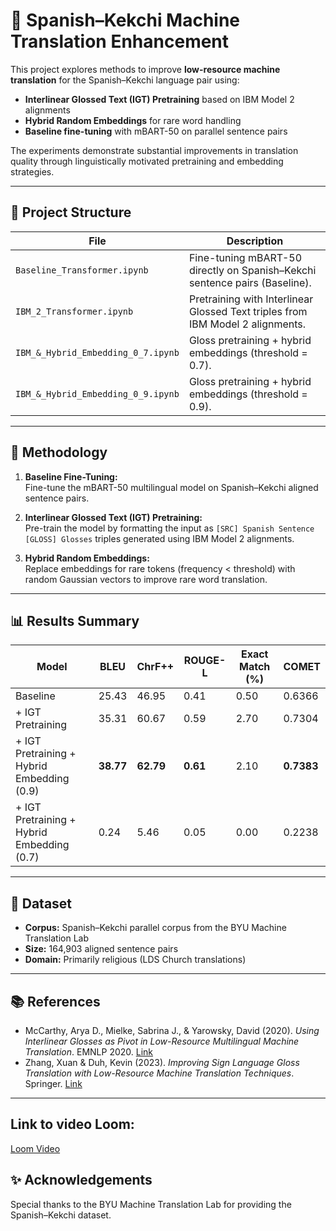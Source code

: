 # 📖 Spanish–Kekchi Machine Translation Enhancement

This project explores methods to improve **low-resource machine translation** for the Spanish–Kekchi language pair using:

- **Interlinear Glossed Text (IGT) Pretraining** based on IBM Model 2 alignments
- **Hybrid Random Embeddings** for rare word handling
- **Baseline fine-tuning** with mBART-50 on parallel sentence pairs

The experiments demonstrate substantial improvements in translation quality through linguistically motivated pretraining and embedding strategies.

---

## 🚀 Project Structure

| File | Description |
|------|-------------|
| `Baseline_Transformer.ipynb` | Fine-tuning mBART-50 directly on Spanish–Kekchi sentence pairs (Baseline). |
| `IBM_2_Transformer.ipynb` | Pretraining with Interlinear Glossed Text triples from IBM Model 2 alignments. |
| `IBM_&_Hybrid_Embedding_0_7.ipynb` | Gloss pretraining + hybrid embeddings (threshold = 0.7). |
| `IBM_&_Hybrid_Embedding_0_9.ipynb` | Gloss pretraining + hybrid embeddings (threshold = 0.9). |

---

## 📝 Methodology

1. **Baseline Fine-Tuning:**  
   Fine-tune the mBART-50 multilingual model on Spanish–Kekchi aligned sentence pairs.

2. **Interlinear Glossed Text (IGT) Pretraining:**  
   Pre-train the model by formatting the input as `[SRC] Spanish Sentence [GLOSS] Glosses` triples generated using IBM Model 2 alignments.

3. **Hybrid Random Embeddings:**  
   Replace embeddings for rare tokens (frequency < threshold) with random Gaussian vectors to improve rare word translation.

---

## 📊 Results Summary

| Model | BLEU | ChrF++ | ROUGE-L | Exact Match (%) | COMET |
|------|------|--------|---------|----------------|-------|
| Baseline | 25.43 | 46.95 | 0.41 | 0.50 | 0.6366 |
| + IGT Pretraining | 35.31 | 60.67 | 0.59 | 2.70 | 0.7304 |
| + IGT Pretraining + Hybrid Embedding (0.9) | **38.77** | **62.79** | **0.61** | 2.10 | **0.7383** |
| + IGT Pretraining + Hybrid Embedding (0.7) | 0.24 | 5.46 | 0.05 | 0.00 | 0.2238 |

---

## 📂 Dataset

- **Corpus:** Spanish–Kekchi parallel corpus from the BYU Machine Translation Lab
- **Size:** 164,903 aligned sentence pairs
- **Domain:** Primarily religious (LDS Church translations)

---

## 📚 References

- McCarthy, Arya D., Mielke, Sabrina J., & Yarowsky, David (2020). *Using Interlinear Glosses as Pivot in Low-Resource Multilingual Machine Translation*. EMNLP 2020. [Link](https://aclanthology.org/2020.emnlp-main.304)
- Zhang, Xuan & Duh, Kevin (2023). *Improving Sign Language Gloss Translation with Low-Resource Machine Translation Techniques*. Springer. [Link](https://doi.org/10.1007/978-3-031-14280-4_2)

---

## Link to video Loom:
[Loom Video](https://www.loom.com/share/2f3516256307415ba195325f26a82555?sid=8c258945-20f2-42c8-bc9d-c6c80bc29788)

## ✨ Acknowledgements

Special thanks to the BYU Machine Translation Lab for providing the Spanish–Kekchi dataset.
